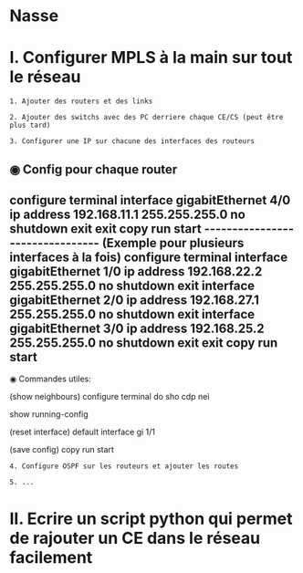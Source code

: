 # Nasse

# I. Configurer MPLS à la main sur tout le réseau
	
	1. Ajouter des routers et des links

	2. Ajouter des switchs avec des PC derriere chaque CE/CS (peut être plus tard)

	3. Configurer une IP sur chacune des interfaces des routeurs

◉ Config pour chaque router
--------------------------------
configure terminal
interface gigabitEthernet 4/0
ip address 192.168.11.1 255.255.255.0
no shutdown
exit
exit
copy run start
-------------------------------- (Exemple pour plusieurs interfaces à la fois)
configure terminal
interface gigabitEthernet 1/0
ip address 192.168.22.2 255.255.255.0
no shutdown
exit
interface gigabitEthernet 2/0
ip address 192.168.27.1 255.255.255.0
no shutdown
exit
interface gigabitEthernet 3/0
ip address 192.168.25.2 255.255.255.0
no shutdown
exit
exit
copy run start
--------------------------------

◉ Commandes utiles:

(show neighbours)
configure terminal
do sho cdp nei

show running-config

(reset interface)
default interface gi 1/1

(save config)
copy run start


	4. Configure OSPF sur les routeurs et ajouter les routes

	5. ...

# II. Ecrire un script python qui permet de rajouter un CE dans le réseau facilement






